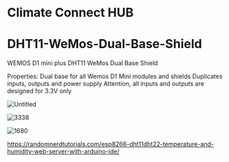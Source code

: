 # Climate Connect HUB
# DHT11-WeMos-Dual-Base-Shield
WEMOS D1 mini plus DHT11 WeMos Dual Base Shield

Properties:
Dual base for all Wemos D1 Mini modules and shields
Duplicates inputs, outputs and power supply
Attention, all inputs and outputs are designed for 3.3V only

![Untitled](https://github.com/Hessevalentino/DHT11-WeMos-Dual-Base-Shield/assets/97536515/891c7bc6-eeac-45a2-8ff1-fda3f35743df)

![3338](https://github.com/Hessevalentino/DHT11-WeMos-Dual-Base-Shield/assets/97536515/364bcbf2-84bb-4205-8125-ba472d2523c2)

![1680](https://github.com/Hessevalentino/DHT11-WeMos-Dual-Base-Shield/assets/97536515/eea606fc-44f9-44cd-b729-d48fd538a337)

https://randomnerdtutorials.com/esp8266-dht11dht22-temperature-and-humidity-web-server-with-arduino-ide/


